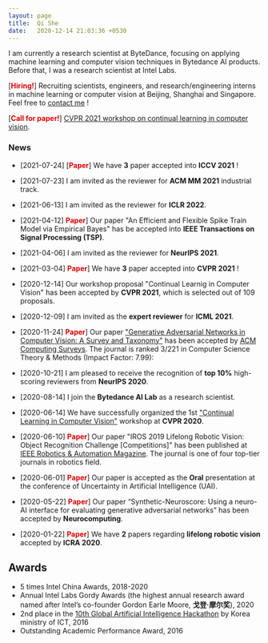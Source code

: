```yaml
---
layout: page
title:  Qi She
date:   2020-12-14 21:03:36 +0530
---
```


I am currently a research scientist at ByteDance, focusing on applying machine learning and computer vision techniques in Bytedance AI products. Before that, I was a research scientist at Intel Labs.

[**<font color="#dd0000">Hiring!</font>**] Recruiting scientists, engineers, and research/engineering interns in machine learning or computer vision at Beijing, Shanghai and Singapore. Feel free to [contact me](mailto:sheqi.roger@bytedance.com) !

[**<font color="#dd0000">Call for paper!</font>**] [CVPR 2021 workshop on continual learning in computer vision](https://sites.google.com/view/clvision2021/call-for-papers).


### **News**
- [2021-07-24] [**<font color="#dd0000">Paper</font>**] We have **3** paper accepted into **ICCV 2021** !  

- [2021-07-23] I am invited as the reviewer for **ACM MM 2021** industrial track.

- [2021-06-13] I am invited as the reviewer for **ICLR 2022**.

- [2021-04-12] **<font color="#dd0000">Paper</font>**] Our paper "An Efficient and Flexible Spike Train Model via Empirical Bayes" has be accepted into **IEEE Transactions on Signal Processing (TSP)**.

- [2021-04-06] I am invited as the reviewer for **NeurIPS 2021**.

- [2021-03-04] **<font color="#dd0000">Paper</font>**] We have **3** paper accepted into **CVPR 2021** !

- [2020-12-14] Our workshop proposal "Continual Learnig in Computer Vision" has been accepted by **CVPR 2021**, which is selected out of 109 proposals.

- [2020-12-09] I am invited as the **expert reviewer** for **ICML 2021**.

- [2020-11-24] **<font color="#dd0000">Paper</font>**] Our paper ["Generative Adversarial Networks in Computer Vision: A Survey and Taxonomy"][GAN Survey] has been accepted by [ACM Computing Surveys][ACM Computing Surveys]. The journal is ranked 3/221 in Computer Science Theory & Methods (Impact Factor: 7.99):

- [2020-10-21] I am pleased to receive the recognition of **top 10%** high-scoring reviewers from **NeurIPS 2020**.

- [2020-08-14] I join the **Bytedance AI Lab** as a research scientist.

- [2020-06-14] We have successfully organized the 1st ["Continual Learning in Computer Vision"][CLVISION] workshop at **CVPR 2020**.

- [2020-06-10] **<font color="#dd0000">Paper</font>**] Our paper "IROS 2019 Lifelong Robotic Vision: Object Recognition Challenge [Competitions]" has been published at [IEEE Robotics & Automation Magazine][IEEE RAM]. The journal is one of four top-tier journals in robotics field.

- [2020-06-01] **<font color="#dd0000">Paper</font>**] Our paper is accepted as the **Oral** presentation at the conference of Uncertainty in Artificial Intelligence (UAI). 

- [2020-05-22] **<font color="#dd0000">Paper</font>**] Our paper “Synthetic-Neuroscore: Using a neuro-AI interface for evaluating generative adversarial networks” has been accepted by **Neurocomputing**.

- [2020-01-22] **<font color="#dd0000">Paper</font>**] We have **2** papers regarding **lifelong robotic vision** accepted by **ICRA 2020**.


## **Awards**
- 5 times Intel China Awards, 2018-2020
- Annual Intel Labs Gordy Awards (the highest annual research award named after Intel’s co-founder Gordon Earle Moore, <b>戈登·摩尔奖</b>), 2020
- 2nd place in the [10th Global Artificial Intelligence Hackathon][AI hackathon] by Korea ministry of ICT, 2016
- Outstanding Academic Performance Award, 2016


[ACM Computing Surveys]: https://www.letpub.com.cn/index.php?page=journalapp&view=detail&journalid=19
[CLVISION]: https://sites.google.com/view/clvision2020/overview?authuser=0
[GAN Survey]:https://arxiv.org/abs/1906.01529
[IEEE RAM]: https://ieeexplore.ieee.org/document/9113359
[AI hackathon]: https://www.youtube.com/watch?v=u0RCcuZpmxg
